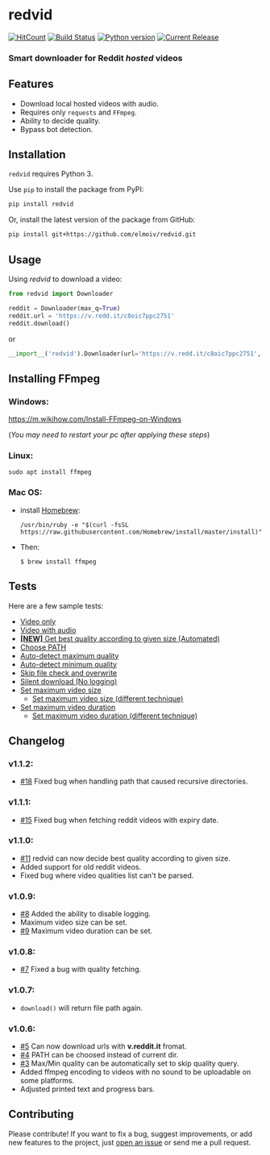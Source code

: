 # redvid
[![HitCount](http://hits.dwyl.io/elmoiv/redvid.svg)](http://hits.dwyl.io/elmoiv/redvid)
[![Build Status](https://api.travis-ci.org/elmoiv/redvid.svg?branch=master)](https://travis-ci.org/elmoiv/redvid)
[![Python version](https://img.shields.io/badge/python-3.x-brightgreen.svg)](https://pypi.org/project/redvid/)
[![Current Release](https://img.shields.io/github/v/release/elmoiv/redvid.svg)](https://github.com/elmoiv/redvid/releases)

### Smart downloader for Reddit *hosted* videos

## Features
* Download local hosted videos with audio.
* Requires only `requests` and `FFmpeg`.
* Ability to decide quality.
* Bypass bot detection.

## Installation
`redvid` requires Python 3.

Use `pip` to install the package from PyPI:

```bash
pip install redvid
```

Or, install the latest version of the package from GitHub:

```bash
pip install git+https://github.com/elmoiv/redvid.git
```

## Usage
Using *redvid* to download a video:

```python
from redvid import Downloader

reddit = Downloader(max_q=True)
reddit.url = 'https://v.redd.it/c8oic7ppc2751'
reddit.download()
```
or
```python
__import__('redvid').Downloader(url='https://v.redd.it/c8oic7ppc2751', max_q=True).download()
```

## Installing FFmpeg
### Windows: 

https://m.wikihow.com/Install-FFmpeg-on-Windows

(*You may need to restart your pc after applying these steps*)

### Linux: 

`sudo apt install ffmpeg`

### Mac OS:

* install [Homebrew](https://brew.sh/):

  `/usr/bin/ruby -e "$(curl -fsSL https://raw.githubusercontent.com/Homebrew/install/master/install)"`
  
* Then:

  `$ brew install ffmpeg`

## Tests
Here are a few sample tests:

  * [Video only](https://github.com/elmoiv/redvid/tree/master/tests/test1.py)
  * [Video with audio](https://github.com/elmoiv/redvid/tree/master/tests/test2.py)
  * [**[NEW]** Get best quality according to given size (Automated)](https://github.com/elmoiv/redvid/tree/master/tests/test12.py)
  * [Choose PATH](https://github.com/elmoiv/redvid/tree/master/tests/test3.py)
  * [Auto-detect maximum quality](https://github.com/elmoiv/redvid/tree/master/tests/test4.py)
  * [Auto-detect minimum quality](https://github.com/elmoiv/redvid/tree/master/tests/test5.py)
  * [Skip file check and overwrite](https://github.com/elmoiv/redvid/tree/master/tests/test6.py)
  * [Silent download (No logging)](https://github.com/elmoiv/redvid/tree/master/tests/test7.py)
  * [Set maximum video size](https://github.com/elmoiv/redvid/tree/master/tests/test8.py)
    * [Set maximum video size (different technique)](https://github.com/elmoiv/redvid/tree/master/tests/test9.py)
  * [Set maximum video duration](https://github.com/elmoiv/redvid/tree/master/tests/test10.py)
    * [Set maximum video duration (different technique)](https://github.com/elmoiv/redvid/tree/master/tests/test11.py)
 
## Changelog
### v1.1.2:
  * [#18](https://github.com/elmoiv/redvid/issues/18) Fixed bug when handling path that caused recursive directories.
### v1.1.1:
  * [#15](https://github.com/elmoiv/redvid/issues/15) Fixed bug when fetching reddit videos with expiry date.
### v1.1.0:
  * [#11](https://github.com/elmoiv/redvid/issues/11) redvid can now decide best quality according to given size.
  * Added support for old reddit videos.
  * Fixed bug where video qualities list can't be parsed.
### v1.0.9:
  * [#8](https://github.com/elmoiv/redvid/issues/8) Added the ability to disable logging.
  * Maximum video size can be set.
  * [#9](https://github.com/elmoiv/redvid/issues/9) Maximum video duration can be set.
### v1.0.8:
  * [#7](https://github.com/elmoiv/redvid/issues/7) Fixed a bug with quality fetching.
### v1.0.7:
  * `download()` will return file path again.
### v1.0.6:
  * [#5](https://github.com/elmoiv/redvid/issues/5) Can now download urls with **v.reddit.it** fromat.
  * [#4](https://github.com/elmoiv/redvid/issues/4) PATH can be choosed instead of current dir.
  * [#3](https://github.com/elmoiv/redvid/issues/3) Max/Min quality can be automatically set to skip quality query.
  * Added ffmpeg encoding to videos with no sound to be uploadable on some platforms.
  * Adjusted printed text and progress bars.

## Contributing
Please contribute! If you want to fix a bug, suggest improvements, or add new features to the project, just [open an issue](https://github.com/elmoiv/redvid/issues) or send me a pull request.